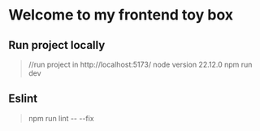# Welcome to my frontend toy box

## Run project locally
> //run project in http://localhost:5173/
> node version 22.12.0
> npm run dev

## Eslint
> npm run lint -- --fix
